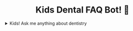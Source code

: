 ## <h1 align="center" id="heading">Kids Dental FAQ Bot! 🦷</h1>


<details>
  <summary>Kids! Ask me anything about dentistry</summary>

I am a bot specializing in kids dentistry. I am here to answer your questions in a fun way that children can understand. 
</details>

<p></p>



